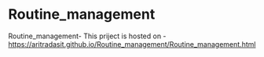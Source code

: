 # Routine_management

Routine_management- This priject is hosted on - https://aritradasit.github.io/Routine_management/Routine_management.html


